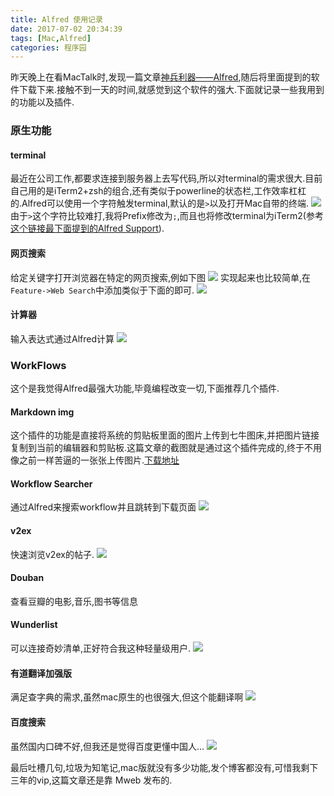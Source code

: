 ```yaml
---
title: Alfred 使用记录
date: 2017-07-02 20:34:39
tags: [Mac,Alfred]
categories: 程序园
---
```


昨天晚上在看MacTalk时,发现一篇文章[神兵利器——Alfred](http://macshuo.com/?p=625),随后将里面提到的软件下载下来.接触不到一天的时间,就感觉到这个软件的强大.下面就记录一些我用到的功能以及插件.
### 原生功能
#### terminal
最近在公司工作,都要求连接到服务器上去写代码,所以对terminal的需求很大.目前自己用的是iTerm2+zsh的组合,还有类似于powerline的状态栏,工作效率杠杠的.Alfred可以使用一个字符触发terminal,默认的是`>`以及打开Mac自带的终端.
![](https://media.xiang578.com/macbook/1498980452413.png)
由于`>`这个字符比较难打,我将Prefix修改为`;`,而且也将修改terminal为iTerm2(参考[这个链接最下面提到的Alfred Support](https://www.iterm2.com/version3.html)).
#### 网页搜索
给定关键字打开浏览器在特定的网页搜索,例如下图
![](https://media.xiang578.com/1498980953061.png)
实现起来也比较简单,在`Feature->Web Search`中添加类似于下面的即可.
![](https://media.xiang578.com/1498981126331.png)
#### 计算器
输入表达式通过Alfred计算
![](https://media.xiang578.com/1498981253943.png)
### WorkFlows
这个是我觉得Alfred最强大功能,毕竟编程改变一切,下面推荐几个插件.
#### Markdown img
这个插件的功能是直接将系统的剪贴板里面的图片上传到七牛图床,并把图片链接复制到当前的编辑器和剪贴板.这篇文章的截图就是通过这个插件完成的,终于不用像之前一样苦逼的一张张上传图片.[下载地址](https://github.com/tiann/markdown-img-upload)
#### Workflow Searcher
通过Alfred来搜索workflow并且跳转到下载页面
![](https://media.xiang578.com/1498981706560.png)
#### v2ex
快速浏览v2ex的帖子.
![](https://media.xiang578.com/1498981846450.png)
#### Douban
查看豆瓣的电影,音乐,图书等信息
#### Wunderlist
可以连接奇妙清单,正好符合我这种轻量级用户.
![](https://media.xiang578.com/1498982157857.png)
#### 有道翻译加强版
满足查字典的需求,虽然mac原生的也很强大,但这个能翻译啊
![](https://media.xiang578.com/1498982371845.png)
#### 百度搜索
虽然国内口碑不好,但我还是觉得百度更懂中国人...
![](https://media.xiang578.com/1498982451913.png)

最后吐槽几句,垃圾为知笔记,mac版就没有多少功能,发个博客都没有,可惜我剩下三年的vip,这篇文章还是靠 Mweb 发布的.


